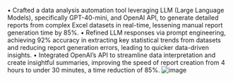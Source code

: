 •	Crafted a data analysis automation tool leveraging LLM (Large Language Models), specifically GPT-40-mini, and OpenAI API, to generate detailed reports from complex Excel datasets in real-time, lessening manual report generation time by 85%.
•	Refined LLM responses via prompt engineering, achieving 92% accuracy in extracting key statistical trends from datasets and reducing report generation errors, leading to quicker data-driven insights.
•	Integrated OpenAI’s API to streamline data interpretation and create insightful summaries, improving the speed of report creation from 4 hours to under 30 minutes, a time reduction of 85%.
![image](https://github.com/user-attachments/assets/f397a279-11d1-492c-aa66-07fd7a72e36e)
